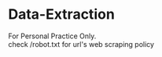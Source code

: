 # Data-Extraction

For Personal Practice Only. </br>
check <target-url>/robot.txt for url's web scraping policy
